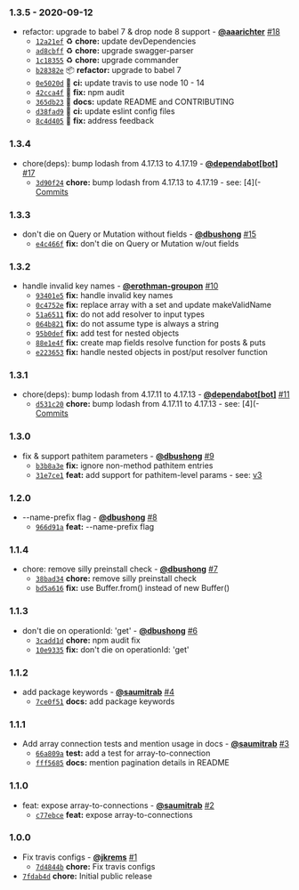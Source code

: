 ### 1.3.5 - 2020-09-12

* refactor: upgrade to babel 7 & drop node 8 support - **[@aaarichter](https://github.com/aaarichter)** [#18](https://github.com/groupon/swagql/pull/18)
  - [`12a21ef`](https://github.com/groupon/swagql/commit/12a21ef7924c863404c340382601eaf1bbca6094) ♻️ **chore:** update devDependencies
  - [`ad8cbff`](https://github.com/groupon/swagql/commit/ad8cbff959d09b42de8c05dfeb250c669970ff47) ♻️ **chore:** upgrade swagger-parser
  - [`1c18355`](https://github.com/groupon/swagql/commit/1c183551680e7cf80d5c09fa4e9ea2fc50d5376c) ♻️ **chore:** upgrade commander
  - [`b28382e`](https://github.com/groupon/swagql/commit/b28382e154ad57e9d6bca762b4136fe5e3531c4e) 📦️ **refactor:** upgrade to babel 7
  - [`0e5020d`](https://github.com/groupon/swagql/commit/0e5020d94c2a486be66eeb99a8796ae59ed5ea23) 💚 **ci:** update travis to use node 10 - 14
  - [`42cca4f`](https://github.com/groupon/swagql/commit/42cca4f88f7317d4405bb40bd490201890d43d41) 🐛 **fix:** npm audit
  - [`365db23`](https://github.com/groupon/swagql/commit/365db230b6b79e1d3339d51c96fc41fa890c81a7) 📝 **docs:** update README and CONTRIBUTING
  - [`d38fad9`](https://github.com/groupon/swagql/commit/d38fad900f0a3f47f5c9f85e01b141277f3c960f) 💚 **ci:** update eslint config files
  - [`8c4d405`](https://github.com/groupon/swagql/commit/8c4d405d52237c292db1c5b226657e63d9724433) 🐛 **fix:** address feedback


### 1.3.4

* chore(deps): bump lodash from 4.17.13 to 4.17.19 - **[@dependabot[bot]](https://github.com/apps/dependabot)** [#17](https://github.com/groupon/swagql/pull/17)
  - [`3d90f24`](https://github.com/groupon/swagql/commit/3d90f24aa3a1177025e8346ad9b1b9a07906f8a0) **chore:** bump lodash from 4.17.13 to 4.17.19 - see: [4](- [Commits](https://github.com/lodash/lodash/compare/4)


### 1.3.3

* don't die on Query or Mutation without fields - **[@dbushong](https://github.com/dbushong)** [#15](https://github.com/groupon/swagql/pull/15)
  - [`e4c466f`](https://github.com/groupon/swagql/commit/e4c466f59cac15835fdddacdcc02bbee3857cb17) **fix:** don't die on Query or Mutation w/out fields


### 1.3.2

* handle invalid key names - **[@erothman-groupon](https://github.com/erothman-groupon)** [#10](https://github.com/groupon/swagql/pull/10)
  - [`93401e5`](https://github.com/groupon/swagql/commit/93401e53c6f70a7dc41237d77eb4cc8515ad6e78) **fix:** handle invalid key names
  - [`0c4752e`](https://github.com/groupon/swagql/commit/0c4752ef76613b9360b1f26c1b2a4810159a0e7b) **fix:** replace array with a set and update makeValidName
  - [`51a6511`](https://github.com/groupon/swagql/commit/51a6511a33b00001308c1a31f45ed6fc5b75c357) **fix:** do not add resolver to input types
  - [`064b821`](https://github.com/groupon/swagql/commit/064b8218c0b5899dc7d30b74eaf433af7b260e60) **fix:** do not assume type is always a string
  - [`95b0def`](https://github.com/groupon/swagql/commit/95b0def8b0e655a690c7b6838b99643734b55468) **fix:** add test for nested objects
  - [`88e1e4f`](https://github.com/groupon/swagql/commit/88e1e4f01ffbe2153fa4f5f319eec772ae16e90e) **fix:** create map fields resolve function for posts & puts
  - [`e223653`](https://github.com/groupon/swagql/commit/e223653a632554dec6b170acb0de8d1dbab0d6df) **fix:** handle nested objects in post/put resolver function


### 1.3.1

* chore(deps): bump lodash from 4.17.11 to 4.17.13 - **[@dependabot[bot]](https://github.com/apps/dependabot)** [#11](https://github.com/groupon/swagql/pull/11)
  - [`d531c20`](https://github.com/groupon/swagql/commit/d531c20c4bc4819cdffbe76d8ab901101b878f84) **chore:** bump lodash from 4.17.11 to 4.17.13 - see: [4](- [Commits](https://github.com/lodash/lodash/compare/4)


### 1.3.0

* fix & support pathitem parameters - **[@dbushong](https://github.com/dbushong)** [#9](https://github.com/groupon/swagql/pull/9)
  - [`b3b8a3e`](https://github.com/groupon/swagql/commit/b3b8a3ed7b1c0bed1f2359707269e174c20ed983) **fix:** ignore non-method pathitem entries
  - [`31e7ce1`](https://github.com/groupon/swagql/commit/31e7ce17ce3548591fe69ba05fa9fec51a5bbed8) **feat:** add support for pathitem-level params - see: [v3](http://spec.openapis.org/oas/v3)


### 1.2.0

* --name-prefix flag - **[@dbushong](https://github.com/dbushong)** [#8](https://github.com/groupon/swagql/pull/8)
  - [`966d91a`](https://github.com/groupon/swagql/commit/966d91a90e2b16df9f3847f7ace8c94b66c62a04) **feat:** --name-prefix flag


### 1.1.4

* chore: remove silly preinstall check - **[@dbushong](https://github.com/dbushong)** [#7](https://github.com/groupon/swagql/pull/7)
  - [`38bad34`](https://github.com/groupon/swagql/commit/38bad3474b367c2c58552418e9ee3e0aba8db7f6) **chore:** remove silly preinstall check
  - [`bd5a616`](https://github.com/groupon/swagql/commit/bd5a616f4f43162f891dfc4c858dc12f9b5ab46f) **fix:** use Buffer.from() instead of new Buffer()


### 1.1.3

* don't die on operationId: 'get' - **[@dbushong](https://github.com/dbushong)** [#6](https://github.com/groupon/swagql/pull/6)
  - [`3cadd1d`](https://github.com/groupon/swagql/commit/3cadd1d8d1a53dd0ffff804f54a2ceaa4724c30f) **chore:** npm audit fix
  - [`10e9335`](https://github.com/groupon/swagql/commit/10e9335d55adf828045aa59af2a56f267e8c2283) **fix:** don't die on operationId: 'get'


### 1.1.2

* add package keywords - **[@saumitrab](https://github.com/saumitrab)** [#4](https://github.com/groupon/swagql/pull/4)
  - [`7ce0f51`](https://github.com/groupon/swagql/commit/7ce0f5136a7cefc67593a1a8e6c2952439bbf278) **docs:** add package keywords


### 1.1.1

* Add array connection tests and mention usage in docs - **[@saumitrab](https://github.com/saumitrab)** [#3](https://github.com/groupon/swagql/pull/3)
  - [`66a809a`](https://github.com/groupon/swagql/commit/66a809aa4e369faf623414b6ffba62071f5bb8bc) **test:** add a test for array-to-connection
  - [`fff5685`](https://github.com/groupon/swagql/commit/fff5685fbb205e753e6b201d16def8fcc4d76a33) **docs:** mention pagination details in README


### 1.1.0

* feat: expose array-to-connections - **[@saumitrab](https://github.com/saumitrab)** [#2](https://github.com/groupon/swagql/pull/2)
  - [`c77ebce`](https://github.com/groupon/swagql/commit/c77ebced64cbd4dad5ab071af6d3d7b1b7239a9f) **feat:** expose array-to-connections


### 1.0.0

* Fix travis configs - **[@jkrems](https://github.com/jkrems)** [#1](https://github.com/groupon/swagql/pull/1)
  - [`7d4844b`](https://github.com/groupon/swagql/commit/7d4844b8e612f565a9cc269a0de3526a14d8590f) **chore:** Fix travis configs
* [`7fdab4d`](https://github.com/groupon/swagql/commit/7fdab4d7230088687d4415e2653de6debdd1daad) **chore:** Initial public release
